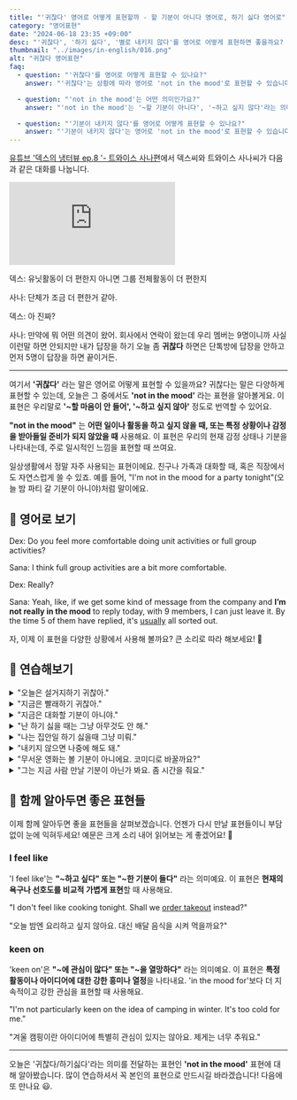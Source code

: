 ```yaml
---
title: "'귀찮다' 영어로 어떻게 표현할까 - 할 기분이 아니다 영어로, 하기 싫다 영어로"
category: "영어표현"
date: "2024-06-18 23:35 +09:00"
desc: "'귀찮다', '하기 싫다', '별로 내키지 않다'를 영어로 어떻게 표현하면 좋을까요? '오늘 좀 귀찮다 하면', '답장하기 귀찮을 때' 등을 영어로 표현하는 법을 배워봅시다. 다양한 예문을 통해서 연습하고 본인의 표현으로 만들어 보세요."
thumbnail: "../images/in-english/016.png"
alt: "귀찮다 영어표현"
faq:
  - question: "'귀찮다'를 영어로 어떻게 표현할 수 있나요?"
    answer: "'귀찮다'는 상황에 따라 영어로 'not in the mood'로 표현할 수 있습니다. 이 표현은 '~하고 싶지 않은 기분이다', '~할 마음이 없다'라는 의미로, 한국어의 '귀찮다'와 비슷한 뉘앙스를 전달할 수 있습니다. 단, 'not in the mood'가 항상 '귀찮다'와 정확히 일치하는 것은 아니며, 문맥에 따라 사용해야 합니다."

  - question: "'not in the mood'는 어떤 의미인가요?"
    answer: "'not in the mood'는 '~할 기분이 아니다', '~하고 싶지 않다'라는 의미입니다. 이 표현은 특정 행동이나 활동에 대한 일시적인 흥미 부족이나 의욕 저하를 나타낼 때 사용됩니다. 한국어의 '귀찮다'보다는 조금 더 넓은 의미로, 단순히 귀찮은 것뿐만 아니라 기분이 내키지 않는 다양한 상황을 표현할 수 있습니다."

  - question: "'기분이 내키지 않다'를 영어로 어떻게 표현할 수 있나요?"
    answer: "'기분이 내키지 않다'는 영어로 'not in the mood'로 표현할 수 있습니다. 예를 들어, '오늘은 영화 볼 기분이 내키지 않아'는 'I'm not in the mood for a movie today'로 말할 수 있습니다."
---
```


[유튜브 '덱스의 냉터뷰 ep.8 '- 트와이스 사나편](https://youtu.be/6-sCxviQdo8?t=1729)에서 덱스씨와 트와이스 사나씨가 다음과 같은 대화를 나눕니다.

<iframe class="youtube" src="https://www.youtube.com/embed/6-sCxviQdo8?si=GsR2CppzEDbV7c5X&amp;start=1729" title="YouTube video player" frameborder="0" allow="accelerometer; autoplay; clipboard-write; encrypted-media; gyroscope; picture-in-picture; web-share" referrerpolicy="strict-origin-when-cross-origin" allowfullscreen></iframe>

덱스: 유닛활동이 더 편한지 아니면 그룹 전체활동이 더 편한지

사나: 단체가 조금 더 편한거 같아.

덱스: 아 진짜?

사나: 만약에 뭐 어떤 의견이 왔어. 회사에서 연락이 왔는데 우리 멤버는 9명이니까 사실 이런말 하면 안되지만 내가 답장을 하기 오늘 좀 **귀찮다** 하면은 단톡방에 답장을 안하고 먼저 5명이 답장을 하면 끝이거든.

---

여기서 **'귀찮다'** 라는 말은 영어로 어떻게 표현할 수 있을까요? 귀찮다는 말은 다양하게 표현할 수 있는데, 오늘은 그 중에서도 **'not in the mood'** 라는 표현을 알아볼게요. 이 표현은 우리말로 **'~할 마음이 안 들어', '~하고 싶지 않아'** 정도로 번역할 수 있어요.

**"not in the mood"** 는 **어떤 일이나 활동을 하고 싶지 않을 때, 또는 특정 상황이나 감정을 받아들일 준비가 되지 않았을 때** 사용해요. 이 표현은 우리의 현재 감정 상태나 기분을 나타내는데, 주로 일시적인 느낌을 표현할 때 쓰여요.

일상생활에서 정말 자주 사용되는 표현이에요. 친구나 가족과 대화할 때, 혹은 직장에서도 자연스럽게 쓸 수 있죠. 예를 들어, "I'm not in the mood for a party tonight"(오늘 밤 파티 갈 기분이 아니야)처럼 말이에요.

<script async src="https://pagead2.googlesyndication.com/pagead/js/adsbygoogle.js?client=ca-pub-1465612013356152"
     crossorigin="anonymous"></script>
<!-- engple-horizontal-ad -->

<ins class="adsbygoogle"
     style="display:block"
     data-ad-client="ca-pub-1465612013356152"
     data-ad-slot="2106896038"
     data-ad-format="auto"
     data-full-width-responsive="true"></ins>

<script>
     (adsbygoogle = window.adsbygoogle || []).push({});
</script>

## 📖 영어로 보기

Dex: Do you feel more comfortable doing unit activities or full group activities?

Sana: I think full group activities are a bit more comfortable.

Dex: Really?

Sana: Yeah, like, if we get some kind of message from the company and **I’m not really in the mood** to reply today, with 9 members, I can just leave it. By the time 5 of them have replied, it's <a href="/blog/in-english/017.usually/">usually</a> all sorted out.

자, 이제 이 표현을 다양한 상황에서 사용해 볼까요? 큰 소리로 따라 해보세요! 🎉

## 💬 연습해보기

<details>
<summary>"오늘은 설거지하기 귀찮아."</summary>
<span>"I’m not in the mood to do the dishes today."</span>
</details>

<details>
<summary>"지금은 빨래하기 귀찮아."</summary>
<span>"I’m not in the mood to <a href="/blog/in-english/162.do-the-laundry/">do the laundry</a> right now."</span>
</details>

<details>
<summary>"지금은 대화할 기분이 아니야."</summary>
<span>"I’m not in the mood to talk right now."</span>
</details>

<details>
<summary>"난 하기 싫을 때는 그냥 아무것도 안 해."</summary>
<span>"I just do nothing when I’m not in the mood."</span>
</details>

<details>
<summary>"나는 집안일 하기 싫을때 그냥 미뤄."</summary>
<span>"When I’m not in the mood to do housework, I just <a href="/blog/in-english/180.put-off/">put it off</a>."</span>
</details>

<details>
<summary>"내키지 않으면 나중에 해도 돼."</summary>
<span>"If you’re not in the mood, you can do it later."</span>
</details>

<details>
<summary>"무서운 영화는 볼 기분이 아니에요. 코미디로 바꿀까요?"</summary>
<span>"I'm not in the mood to watch a scary movie. Can we pick a comedy?"</span>
</details>

<details>
<summary>"그는 지금 사람 만날 기분이 아닌가 봐요. 좀 시간을 줘요."</summary>
<span>"He's not in the mood to socialize at the moment. Give him some time to recharge."</span>
</details>

## 🤝 함께 알아두면 좋은 표현들

이제 함께 알아두면 좋을 표현들을 살펴보겠습니다. 언젠가 다시 만날 표현들이니 부담 없이 눈에 익혀두세요! 예문은 크게 소리 내어 읽어보는 게 좋겠어요! 🌟

### I feel like

'I feel like'는 **"~하고 싶다" 또는 "~한 기분이 들다"** 라는 의미예요. 이 표현은 **현재의 욕구나 선호도를 비교적 가볍게 표현**할 때 사용해요.

"I don't feel like cooking tonight. Shall we [order takeout](/blog/in-english/066.order-takeout/) instead?"

"오늘 밤엔 요리하고 싶지 않아요. 대신 배달 음식을 시켜 먹을까요?"

### keen on

'keen on'은 **"~에 관심이 많다" 또는 "~을 열망하다"** 라는 의미예요. 이 표현은 **특정 활동이나 아이디어에 대한 강한 흥미나 열정**을 나타내요. 'in the mood for'보다 더 지속적이고 강한 관심을 표현할 때 사용해요.

"I'm not particularly keen on the idea of camping in winter. It's too cold for me."

"겨울 캠핑이란 아이디어에 특별히 관심이 있지는 않아요. 제게는 너무 추워요."

---

오늘은 '귀찮다/하기싫다'라는 의미를 전달하는 표현인 **'not in the mood'** 표현에 대해 알아봤습니다. 많이 연습하셔서 꼭 본인의 표현으로 만드시길 바라겠습니다! 다음에 또 만나요 😃.
